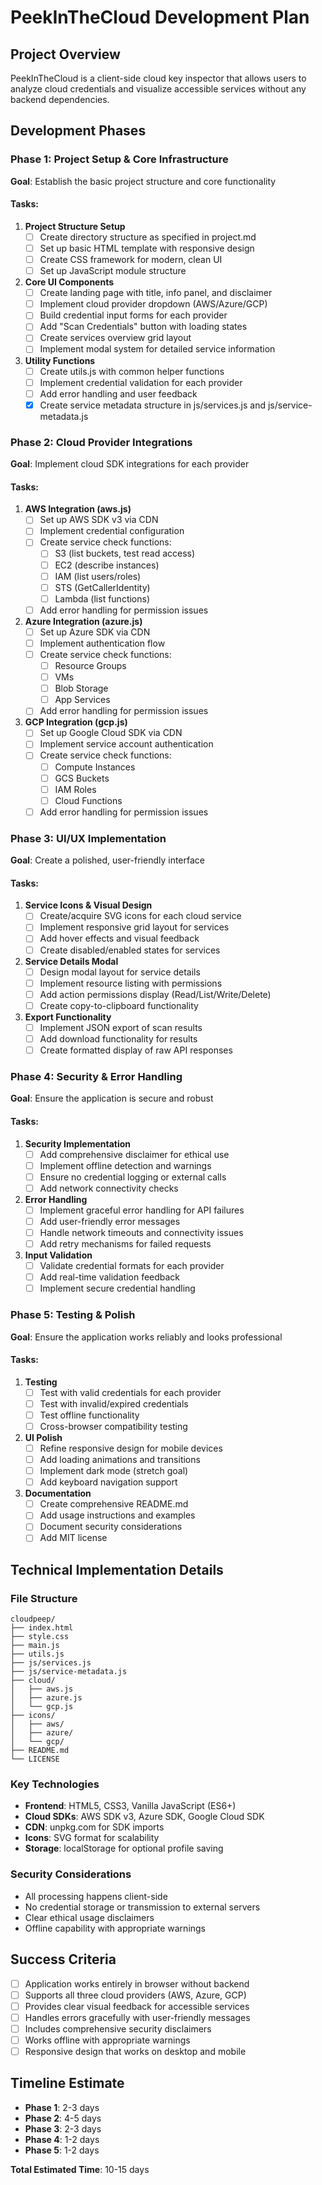 # PeekInTheCloud Development Plan

## Project Overview
PeekInTheCloud is a client-side cloud key inspector that allows users to analyze cloud credentials and visualize accessible services without any backend dependencies.

## Development Phases

### Phase 1: Project Setup & Core Infrastructure
**Goal**: Establish the basic project structure and core functionality

#### Tasks:
1. **Project Structure Setup**
   - [ ] Create directory structure as specified in project.md
   - [ ] Set up basic HTML template with responsive design
   - [ ] Create CSS framework for modern, clean UI
   - [ ] Set up JavaScript module structure

2. **Core UI Components**
   - [ ] Create landing page with title, info panel, and disclaimer
   - [ ] Implement cloud provider dropdown (AWS/Azure/GCP)
   - [ ] Build credential input forms for each provider
   - [ ] Add "Scan Credentials" button with loading states
   - [ ] Create services overview grid layout
   - [ ] Implement modal system for detailed service information

3. **Utility Functions**
   - [ ] Create utils.js with common helper functions
   - [ ] Implement credential validation for each provider
   - [ ] Add error handling and user feedback
   - [x] Create service metadata structure in js/services.js and js/service-metadata.js

### Phase 2: Cloud Provider Integrations
**Goal**: Implement cloud SDK integrations for each provider

#### Tasks:
1. **AWS Integration (aws.js)**
   - [ ] Set up AWS SDK v3 via CDN
   - [ ] Implement credential configuration
   - [ ] Create service check functions:
     - [ ] S3 (list buckets, test read access)
     - [ ] EC2 (describe instances)
     - [ ] IAM (list users/roles)
     - [ ] STS (GetCallerIdentity)
     - [ ] Lambda (list functions)
   - [ ] Add error handling for permission issues

2. **Azure Integration (azure.js)**
   - [ ] Set up Azure SDK via CDN
   - [ ] Implement authentication flow
   - [ ] Create service check functions:
     - [ ] Resource Groups
     - [ ] VMs
     - [ ] Blob Storage
     - [ ] App Services
   - [ ] Add error handling for permission issues

3. **GCP Integration (gcp.js)**
   - [ ] Set up Google Cloud SDK via CDN
   - [ ] Implement service account authentication
   - [ ] Create service check functions:
     - [ ] Compute Instances
     - [ ] GCS Buckets
     - [ ] IAM Roles
     - [ ] Cloud Functions
   - [ ] Add error handling for permission issues

### Phase 3: UI/UX Implementation
**Goal**: Create a polished, user-friendly interface

#### Tasks:
1. **Service Icons & Visual Design**
   - [ ] Create/acquire SVG icons for each cloud service
   - [ ] Implement responsive grid layout for services
   - [ ] Add hover effects and visual feedback
   - [ ] Create disabled/enabled states for services

2. **Service Details Modal**
   - [ ] Design modal layout for service details
   - [ ] Implement resource listing with permissions
   - [ ] Add action permissions display (Read/List/Write/Delete)
   - [ ] Create copy-to-clipboard functionality

3. **Export Functionality**
   - [ ] Implement JSON export of scan results
   - [ ] Add download functionality for results
   - [ ] Create formatted display of raw API responses

### Phase 4: Security & Error Handling
**Goal**: Ensure the application is secure and robust

#### Tasks:
1. **Security Implementation**
   - [ ] Add comprehensive disclaimer for ethical use
   - [ ] Implement offline detection and warnings
   - [ ] Ensure no credential logging or external calls
   - [ ] Add network connectivity checks

2. **Error Handling**
   - [ ] Implement graceful error handling for API failures
   - [ ] Add user-friendly error messages
   - [ ] Handle network timeouts and connectivity issues
   - [ ] Add retry mechanisms for failed requests

3. **Input Validation**
   - [ ] Validate credential formats for each provider
   - [ ] Add real-time validation feedback
   - [ ] Implement secure credential handling

### Phase 5: Testing & Polish
**Goal**: Ensure the application works reliably and looks professional

#### Tasks:
1. **Testing**
   - [ ] Test with valid credentials for each provider
   - [ ] Test with invalid/expired credentials
   - [ ] Test offline functionality
   - [ ] Cross-browser compatibility testing

2. **UI Polish**
   - [ ] Refine responsive design for mobile devices
   - [ ] Add loading animations and transitions
   - [ ] Implement dark mode (stretch goal)
   - [ ] Add keyboard navigation support

3. **Documentation**
   - [ ] Create comprehensive README.md
   - [ ] Add usage instructions and examples
   - [ ] Document security considerations
   - [ ] Add MIT license

## Technical Implementation Details

### File Structure
```
cloudpeep/
├── index.html
├── style.css
├── main.js
├── utils.js
├── js/services.js
├── js/service-metadata.js
├── cloud/
│   ├── aws.js
│   ├── azure.js
│   └── gcp.js
├── icons/
│   ├── aws/
│   ├── azure/
│   └── gcp/
├── README.md
└── LICENSE
```

### Key Technologies
- **Frontend**: HTML5, CSS3, Vanilla JavaScript (ES6+)
- **Cloud SDKs**: AWS SDK v3, Azure SDK, Google Cloud SDK
- **CDN**: unpkg.com for SDK imports
- **Icons**: SVG format for scalability
- **Storage**: localStorage for optional profile saving

### Security Considerations
- All processing happens client-side
- No credential storage or transmission to external servers
- Clear ethical usage disclaimers
- Offline capability with appropriate warnings

## Success Criteria
- [ ] Application works entirely in browser without backend
- [ ] Supports all three cloud providers (AWS, Azure, GCP)
- [ ] Provides clear visual feedback for accessible services
- [ ] Handles errors gracefully with user-friendly messages
- [ ] Includes comprehensive security disclaimers
- [ ] Works offline with appropriate warnings
- [ ] Responsive design that works on desktop and mobile

## Timeline Estimate
- **Phase 1**: 2-3 days
- **Phase 2**: 4-5 days
- **Phase 3**: 2-3 days
- **Phase 4**: 1-2 days
- **Phase 5**: 1-2 days

**Total Estimated Time**: 10-15 days 